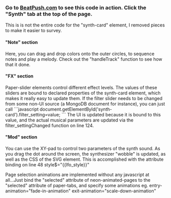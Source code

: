 <h3>Go to <a href="http://www.beatpush.com" target="_blank">BeatPush.com</a> to see this code in action. Click the "Synth" tab at the top of the page.</h3>

This is is not the entire code for the "synth-card" element, I removed pieces to make it easier to survey.

<h4>"Note" section</h4>
Here, you can drag and drop colors onto the outer circles, to sequence notes and play a melody. Check out the "handleTrack" function to see how that it done.

<h4>"FX" section</h4>
Paper-slider elements control different effect levels. The values of these sliders are bound to declared properties of the synth-card element, which makes it really easy to update them. If the filter slider needs to be changed from some non-UI source (a MongoDB document for instance), you can just call
```javascript
document.getElementById('synth-card').filter_setting=value;
```
The UI is updated because it is bound to this value, and the actual musical parameters are updated via the filter_settingChanged function on line 124.

<h4>"Mod" section</h4>
You can use the XY-pad to control two parameters of the synth sound. As you drag the dot around the screen, the synthesizer "wobble" is updated, as well as the CSS of the SVG element. This is accomplished with the attribute binding on line 48 style$="{{lfo_style}}"

Page selection animations are implemented without any javascript at all...Just bind the "selected" attribute of neon-animated-pages to the "selected" attribute of paper-tabs, and specify some animations eg. entry-animation="fade-in-animation" exit-animation="scale-down-animation"

